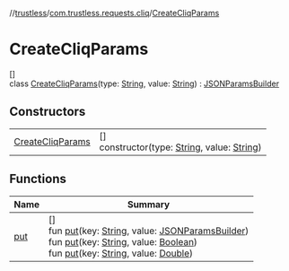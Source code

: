 //[trustless](../../../index.md)/[com.trustless.requests.cliq](../index.md)/[CreateCliqParams](index.md)

# CreateCliqParams

[]\
class [CreateCliqParams](index.md)(type: [String](https://kotlinlang.org/api/latest/jvm/stdlib/kotlin/-string/index.html), value: [String](https://kotlinlang.org/api/latest/jvm/stdlib/kotlin/-string/index.html)) : [JSONParamsBuilder](../../com.trustless.params/-j-s-o-n-params-builder/index.md)

## Constructors

| | |
|---|---|
| [CreateCliqParams](-create-cliq-params.md) | []<br>constructor(type: [String](https://kotlinlang.org/api/latest/jvm/stdlib/kotlin/-string/index.html), value: [String](https://kotlinlang.org/api/latest/jvm/stdlib/kotlin/-string/index.html)) |

## Functions

| Name | Summary |
|---|---|
| [put](../../com.trustless.params/-j-s-o-n-params-builder/put.md) | []<br>fun [put](../../com.trustless.params/-j-s-o-n-params-builder/put.md)(key: [String](https://kotlinlang.org/api/latest/jvm/stdlib/kotlin/-string/index.html), value: [JSONParamsBuilder](../../com.trustless.params/-j-s-o-n-params-builder/index.md))<br>fun [put](../../com.trustless.params/-j-s-o-n-params-builder/put.md)(key: [String](https://kotlinlang.org/api/latest/jvm/stdlib/kotlin/-string/index.html), value: [Boolean](https://kotlinlang.org/api/latest/jvm/stdlib/kotlin/-boolean/index.html))<br>fun [put](../../com.trustless.params/-j-s-o-n-params-builder/put.md)(key: [String](https://kotlinlang.org/api/latest/jvm/stdlib/kotlin/-string/index.html), value: [Double](https://kotlinlang.org/api/latest/jvm/stdlib/kotlin/-double/index.html)) |
